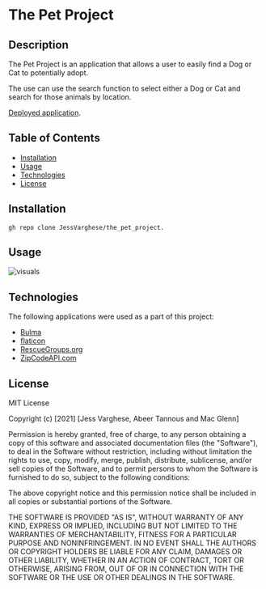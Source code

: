 # The Pet Project

## Description

The Pet Project is an application that allows a user to easily find a Dog or Cat to potentially adopt.

The use can use the search function to select either a Dog or Cat and search for those animals by location.


[Deployed application](https://github.com/JessVarghese/the_pet_project).

## Table of Contents

* [Installation](#Installation)
* [Usage](#usage)
* [Technologies](#technologies)
* [License](#license)





## Installation

```
gh repo clone JessVarghese/the_pet_project.

```

## Usage


![visuals](https://github.com/JessVarghese/the_pet_project/blob/develop/images/tpp_image.png)

## Technologies
The following applications were used as a part of this project:

* [Bulma](https://bulma.io/)
* [flaticon](https://www.flaticon.com/)
* [RescueGroups.org](https://rescuegroups.org/services/adoptable-pet-data-api/)
* [ZipCodeAPI.com](http://www.zipcodeapi.com/index.php)

## License

MIT License

Copyright (c) [2021] [Jess Varghese, Abeer Tannous and Mac Glenn]

Permission is hereby granted, free of charge, to any person obtaining a copy
of this software and associated documentation files (the "Software"), to deal
in the Software without restriction, including without limitation the rights
to use, copy, modify, merge, publish, distribute, sublicense, and/or sell
copies of the Software, and to permit persons to whom the Software is
furnished to do so, subject to the following conditions:

The above copyright notice and this permission notice shall be included in all
copies or substantial portions of the Software.

THE SOFTWARE IS PROVIDED "AS IS", WITHOUT WARRANTY OF ANY KIND, EXPRESS OR
IMPLIED, INCLUDING BUT NOT LIMITED TO THE WARRANTIES OF MERCHANTABILITY,
FITNESS FOR A PARTICULAR PURPOSE AND NONINFRINGEMENT. IN NO EVENT SHALL THE
AUTHORS OR COPYRIGHT HOLDERS BE LIABLE FOR ANY CLAIM, DAMAGES OR OTHER
LIABILITY, WHETHER IN AN ACTION OF CONTRACT, TORT OR OTHERWISE, ARISING FROM,
OUT OF OR IN CONNECTION WITH THE SOFTWARE OR THE USE OR OTHER DEALINGS IN THE
SOFTWARE.
